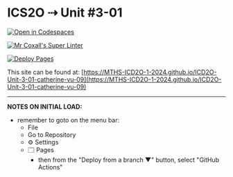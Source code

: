 # ICS2O ⇢ Unit #3-01

[![Open in Codespaces](https://classroom.github.com/assets/launch-codespace-2972f46106e565e64193e422d61a12cf1da4916b45550586e14ef0a7c637dd04.svg)](https://classroom.github.com/open-in-codespaces?assignment_repo_id=18939925)

[![Mr Coxall's Super Linter](https://github.com/MTHS-ICD2O-1-2024/ICD2O-Unit-3-01-catherine-vu-09/workflows/Mr%20Coxall's%20Super%20Linter/badge.svg)](https://github.com/MTHS-ICD2O-1-2024/ICD2O-Unit-3-01-catherine-vu-09/actions)

[![Deploy Pages](https://github.com/MTHS-ICD2O-1-2024/ICD2O-Unit-3-01-catherine-vu-09/workflows/Deploy%20Pages/badge.svg)](https://github.com/MTHS-ICD2O-1-2024/ICD2O-Unit-3-01-catherine-vu-09/actions)

This site can be found at: [https://MTHS-ICD2O-1-2024.github.io/ICD2O-Unit-3-01-catherine-vu-09](https://MTHS-ICD2O-1-2024.github.io/ICD2O-Unit-3-01-catherine-vu-09)

---

**NOTES ON INITIAL LOAD:**
- remember to goto on the menu bar:
  - File
  - Go to Repository
  - ⚙ Settings
  - 🗔 Pages
    - then from the "Deploy from a branch ▼" button, select "GitHub Actions"
